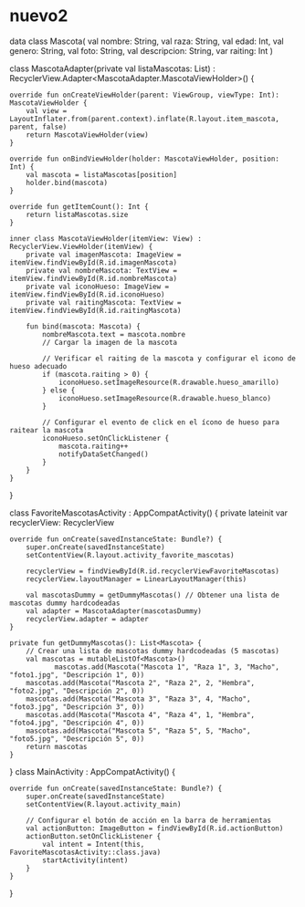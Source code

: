 # nuevo2
data class Mascota(
    val nombre: String,
    val raza: String,
    val edad: Int,
    val genero: String,
    val foto: String,
    val descripcion: String,
    var raiting: Int
)

class MascotaAdapter(private val listaMascotas: List<Mascota>) : RecyclerView.Adapter<MascotaAdapter.MascotaViewHolder>() {

    override fun onCreateViewHolder(parent: ViewGroup, viewType: Int): MascotaViewHolder {
        val view = LayoutInflater.from(parent.context).inflate(R.layout.item_mascota, parent, false)
        return MascotaViewHolder(view)
    }

    override fun onBindViewHolder(holder: MascotaViewHolder, position: Int) {
        val mascota = listaMascotas[position]
        holder.bind(mascota)
    }

    override fun getItemCount(): Int {
        return listaMascotas.size
    }

    inner class MascotaViewHolder(itemView: View) : RecyclerView.ViewHolder(itemView) {
        private val imagenMascota: ImageView = itemView.findViewById(R.id.imagenMascota)
        private val nombreMascota: TextView = itemView.findViewById(R.id.nombreMascota)
        private val iconoHueso: ImageView = itemView.findViewById(R.id.iconoHueso)
        private val raitingMascota: TextView = itemView.findViewById(R.id.raitingMascota)

        fun bind(mascota: Mascota) {
            nombreMascota.text = mascota.nombre
            // Cargar la imagen de la mascota

            // Verificar el raiting de la mascota y configurar el icono de hueso adecuado
            if (mascota.raiting > 0) {
                iconoHueso.setImageResource(R.drawable.hueso_amarillo)
            } else {
                iconoHueso.setImageResource(R.drawable.hueso_blanco)
            }
            
            // Configurar el evento de click en el ícono de hueso para raitear la mascota
            iconoHueso.setOnClickListener {
                mascota.raiting++
                notifyDataSetChanged()
            }
        }
    }
}
  
class FavoriteMascotasActivity : AppCompatActivity() {
    private lateinit var recyclerView: RecyclerView

    override fun onCreate(savedInstanceState: Bundle?) {
        super.onCreate(savedInstanceState)
        setContentView(R.layout.activity_favorite_mascotas)

        recyclerView = findViewById(R.id.recyclerViewFavoriteMascotas)
        recyclerView.layoutManager = LinearLayoutManager(this)

        val mascotasDummy = getDummyMascotas() // Obtener una lista de mascotas dummy hardcodeadas
        val adapter = MascotaAdapter(mascotasDummy)
        recyclerView.adapter = adapter
    }

    private fun getDummyMascotas(): List<Mascota> {
        // Crear una lista de mascotas dummy hardcodeadas (5 mascotas)
        val mascotas = mutableListOf<Mascota>()
               mascotas.add(Mascota("Mascota 1", "Raza 1", 3, "Macho", "foto1.jpg", "Descripción 1", 0))
        mascotas.add(Mascota("Mascota 2", "Raza 2", 2, "Hembra", "foto2.jpg", "Descripción 2", 0))
        mascotas.add(Mascota("Mascota 3", "Raza 3", 4, "Macho", "foto3.jpg", "Descripción 3", 0))
        mascotas.add(Mascota("Mascota 4", "Raza 4", 1, "Hembra", "foto4.jpg", "Descripción 4", 0))
        mascotas.add(Mascota("Mascota 5", "Raza 5", 5, "Macho", "foto5.jpg", "Descripción 5", 0))
        return mascotas
    }
}
    class MainActivity : AppCompatActivity() {

    override fun onCreate(savedInstanceState: Bundle?) {
        super.onCreate(savedInstanceState)
        setContentView(R.layout.activity_main)

        // Configurar el botón de acción en la barra de herramientas
        val actionButton: ImageButton = findViewById(R.id.actionButton)
        actionButton.setOnClickListener {
            val intent = Intent(this, FavoriteMascotasActivity::class.java)
            startActivity(intent)
        }
    }
}

    
